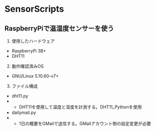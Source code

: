 # SensorScripts
## RaspberryPiで温湿度センサーを使う

1. 使用したハードウェア
  * RaspberryPi 3B+
  * DHT11
2. 動作確認済みOS
  * GNU/Linux 5.10.60-v7+
3. ファイル構成
  * dht11.py
  * * DHT11を使用して温度と湿度を計測する。DHT11_Pythonを使用
  * dailymail.py
  * * 1日の概要をGMailで送信する。GMailアカウント側の設定変更が必要
